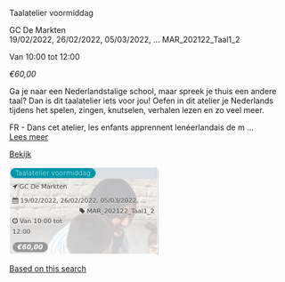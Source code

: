 Taalatelier voormiddag

GC De Markten  
19/02/2022, 26/02/2022, 05/03/2022, ... MAR\_202122\_Taal1\_2  

Van 10:00 tot 12:00

*€60,00*

  

Ga je naar een Nederlandstalige school, maar spreek je thuis een andere taal? Dan is dit taalatelier iets voor jou! Oefen in dit atelier je Nederlands tijdens het spelen, zingen, knutselen, verhalen lezen en zo veel meer.  
  
FR - Dans cet atelier, les enfants apprennent lenéerlandais de m  ...  
[Lees meer](https://tickets.vgc.be/activity/subscribe/MAR_202122_Taal1_2)

[Bekijk](https://tickets.vgc.be/activity/subscribe/MAR_202122_Taal1_2)

![](72130.png)

[Based on this search](https://tickets.vgc.be/activity/index?&vrijeplaatsen=1&Age%5B%5D=3%2C5&entity=244)
